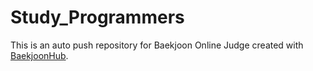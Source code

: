 # Study_Programmers
This is an auto push repository for Baekjoon Online Judge created with [BaekjoonHub](https://github.com/BaekjoonHub/BaekjoonHub).
